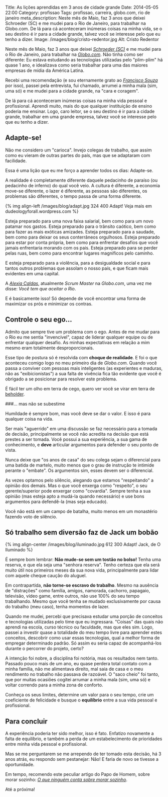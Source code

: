 Title: As lições aprendidas em 3 anos de cidade grande
Date: 2014-05-05 22:00
Category: profissao
Tags: profissao, carreira, globo.com, rio de janeiro
meta_description: Neste mês de Maio, faz 3 anos que deixei Schroeder (SC) e me mudei para o Rio de Janeiro, para trabalhar na Globo.com. De lá para cá aconteceram inúmeras coisas na minha vida, se o seu destino é ir para a cidade grande, talvez você se interesse pelo que eu tenho a dizer.
Image: /images/blog/cristo-redentor.jpg
Alt: Cristo Redentor

Neste mês de Maio, faz 3 anos que deixei _[Schroeder (SC)][1]_ e me mudei para
o Rio de Janeiro, para trabalhar na _[Globo.com][2]_. Não tinha como ser
diferente: Eu estava estudando as tecnologias utilizadas pelo "plim-plim" há
quase 1 ano, e idealizava como seria trabalhar para uma das maiores empresas
de mídia da América Latina.

<!-- PELICAN_END_SUMMARY -->

Recebi uma recomendação (e sou eternamente grato ao _[Francisco Souza][3]_ por
isso), passei pela entrevista, fui chamado, arrumei a minha mala (sim, uma só)
e me mudei para a cidade grande, na "cara e coragem".

De lá para cá aconteceram inúmeras coisas na minha vida pessoal e profissional.
Aprendi muito, mais do que qualquer instituição de ensino poderia me ensinar.
Logo, caro leitor, se o seu destino é ir para a cidade grande, trabalhar em
uma grande empresa, talvez você se interesse pelo que eu tenho a dizer.

## Adapte-se!

Não me considero um "carioca". Invejo colegas de trabalho, que assim como eu
vieram de outras partes do país, mas que se adaptaram com facilidade.

Essa é uma lição que eu me forço a aprender todos os dias: Adapte-se.

A realidade é completamente diferente daquele pedacinho de paraíso (ou
pedacinho de inferno) do qual você veio. A cultura é diferente, a economia
move-se diferente, o lazer é diferente, as pessoas são diferentes, os
problemas são diferentes, o tempo passa de uma forma diferente.

{% img align-left /images/blog/adapt.jpg 324 400 Adapt! Veja mais em dudeologyforall.wordpress.com %}

Esteja preparado para uma nova faixa salarial, bem como para um novo patamar
nos gastos. Esteja preparado para o trânsito caótico, bem como para fazer as
mais exóticas amizades. Esteja preparado para a saudade, bem como para deixar
os seus conterrâneos orgulhosos. Esteja preparado para estar por conta
própria, bem como para enfrentar desafios que você jamais enfrentaria morando
com os pais. Esteja preparado para se perder pelas ruas, bem como para
encontrar lugares magníficos pelo caminho.

E esteja preparado para a violência, para a desigualdade social e para tantos
outros problemas que assolam o nosso país, e que ficam mais evidentes em uma
capital.

A _[Alexia Caldas][4]_, atualmente _Scrum Master_ na _Globo.com_, uma vez me
disse: _Você tem que aceitar o Rio_.

E é basicamente isso! Só depende de você encontrar uma forma de maximizar os
prós e minimizar os contras.

## Controle o seu ego...

Admito que sempre tive um problema com o ego. Antes de me mudar para o Rio eu
me sentia "invencível", capaz de liderar qualquer equipe ou de enfrentar
qualquer desafio. As minhas expectativas em relação a mim mesmo eram
totalmente desproporcionais.

Esse tipo de postura só é resolvida com **choque de realidade**. E foi o que
aconteceu comigo logo no meu primeiro dia de _Globo.com_. Quando você passa a
conviver com pessoas mais inteligentes (as experientes e maduras, não as
"exibicionistas") a sua falta de vivência fica tão evidente que você é
obrigado a se posicionar para resolver este problema.

É fácil ter um olho em terra de cego, quero ver você se virar em terra
de [beholder][5].

###... mas não se subestime

Humildade é sempre bom, mas você deve se dar o valor. E isso é para qualquer
coisa na vida.

Ser mais "aguerrido" em uma discussão se faz necessário para a tomada de
decisão, principalmente se você não acredita na decisão que está prestes a ser
tomada. Você possui a sua experiência, a sua gama de conhecimento, e **deve**
articular argumentos para defender o seu ponto de vista.

Nunca deixe que "os anos de casa" do seu colega sejam o diferencial para uma
batida de martelo, muito menos que o grau de instrução te
intimide perante o "embate". Os argumentos sim, esses devem ser o diferencial.

As vezes optamos pelo silêncio, alegando que estamos "respeitando" a opinião
dos demais. Mas o que você enxerga como "respeito", o seu gerente/superior
pode enxergar como "covardia". Sempre tenha a sua opinião (mas esteja apto a
mudá-la quando necessário) e use bons argumentos para defendê-la (mas seja
educado).

Você não está em um campo de batalha, muito menos em um monastério fazendo
voto de silêncio.

## Só trabalho sem diversão faz de Jack um bobão

{% img align-center /images/blog/iluminado.jpg 612 300 Adapt! Jack, de O Iluminado %}

É sempre bom lembrar: **Não mude-se sem um tostão no bolso!** Tenha uma
reserva, e que ela seja uma "senhora reserva". Tenho certeza que ela será
muito útil nos primeiros meses da sua nova vida, principalmente para lidar
com aquele cheque caução do aluguel.

Em contrapartida, **não torne-se escravo do trabalho**. Mesmo na ausência
de "distrações" como família, amigos, namorada, cachorro, papagaio, televisão,
vídeo game, entre outros, não use 100% do seu tempo trabalhando. Mesmo que
você tenha se mudado exclusivamente por causa do trabalho (meu caso), tenha
momentos de lazer.

Quando me mudei, percebi que precisava estudar uma porção de conceitos e
tecnologias utilizadas pelo time que eu ingressara. "Coisas" das quais não
aprendi na escola, curso técnico ou faculdade, mas que eles sim. Logo, passei
a investir quase a totalidade do meu tempo livre para aprender estes
conceitos, descobrir como usar essas tecnologias, qual a melhor forma de
empregar determinado padrão. Só assim eu seria capaz de acompanhá-los durante
o percorrer do projeto, certo?

A intenção foi nobre, a disciplina foi notória, mas os resultados nem tanto.
Passado pouco mais de um ano, eu quase perdera total contato com a minha família, não me
alimentava direito, mal saia de casa e o meu rendimento no trabalho não
passava de razoável. O "saco cheio" foi tanto, que por muitas ocasiões
cogitei arrumar a minha mala (sim, uma só) e voltar correndo para a minha
zona de conforto.

Conheça os seus limites, determine um valor para o seu tempo, crie um
coeficiente de felicidade e busque o **equilíbrio** entre a sua vida pessoal e
profissional.

## Para concluir

A experiência poderia ter sido melhor, isso é fato. Enfatizo novamente a
falta de equilíbrio, e também a perda de um estabelecimento de prioridades
entre minha vida pessoal e profissional.

Mas se me perguntarem se me arrependo de ter tomado esta decisão, há 3 anos
atrás, eu respondo sem pestanejar: Não! E faria de novo se tivesse a
oportunidade.

Em tempo, recomendo este peculiar artigo do Papo de Homem, sobre morar
sozinho: [_O que ninguém conta sobre morar sozinho_][6].

Até a próxima!

[1]: http://pt.wikipedia.org/wiki/Schroeder "Conheça SC!"
[2]: http://globo.com "Uma das maiores empresas de mídia da América Latina"
[3]: https://twitter.com/franciscosouza "Siga o Chico no Twitter"
[4]: https://twitter.com/alexiacaldas "Siga a Alexia no Twitter"
[5]: http://pt.wikipedia.org/wiki/Beholder "No RPG, você nunca irá querer se deparar com um Beholder"
[6]: http://papodehomem.com.br/o-que-ninguem-conta-sobre-morar-sozinho/ "O que ninguém conta sobre morar sozinho"
